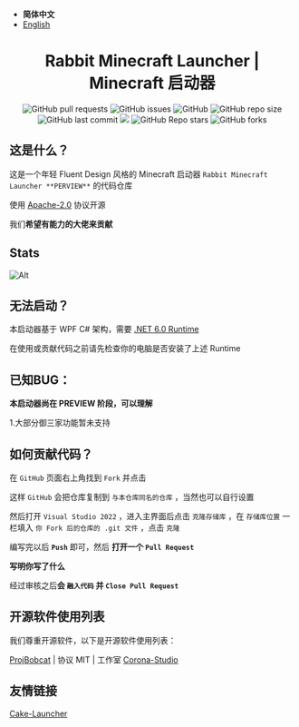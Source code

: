- **简体中文**
- [English](https://github.com/TUSITU123/Rabbit-Minecraft-Launcher/blob/main/README-en.md)

<h1 align="center">Rabbit Minecraft Launcher | Minecraft 启动器</h1>

<p align="center">
<img alt="GitHub pull requests" src="https://img.shields.io/github/issues-pr/TUSITU123/Rabbit-Minecraft-Launcher?label=Pull%20Requests&style=flat-square">
<img alt="GitHub issues" src="https://img.shields.io/github/issues/TUSITU123/Rabbit-Minecraft-Launcher?label=Issues&style=flat-square">
<img alt="GitHub" src="https://img.shields.io/github/license/TUSITU123/Rabbit-Minecraft-Launcher?label=License&style=flat-square">
<img alt="GitHub repo size" src="https://img.shields.io/github/repo-size/TUSITU123/Rabbit-Minecraft-Launcher?label=Repository%20Size&style=flat-square">
<img alt="GitHub last commit" src="https://img.shields.io/github/last-commit/TUSITU123/Rabbit-Minecraft-Launcher?label=Last%20commit&style=flat-square">
<img src="https://img.shields.io/badge/Author-吐司兔TUSITU-blue?style=flat-square">
<img alt="GitHub Repo stars" src="https://img.shields.io/github/stars/TUSITU123/Rabbit-Minecraft-Launcher?label=Stars&style=flat-square">
<img alt="GitHub forks" src="https://img.shields.io/github/forks/TUSITU123/Rabbit-Minecraft-Launcher?label=Forks&style=flat-square"> 
</p>


## 这是什么？

这是一个年轻 Fluent Design 风格的 Minecraft 启动器 `Rabbit Minecraft Launcher **PERVIEW**` 的代码仓库

使用 [Apache-2.0](https://github.com/TUSITU123/Rabbit-Minecraft-Launcher/blob/main/LICENSE) 协议开源

我们**希望有能力的大佬来贡献**

## Stats

![Alt](https://repobeats.axiom.co/api/embed/da47463127441eb69aac0b096cf679887b477731.svg "Repobeats analytics image")

## 无法启动？

本启动器基于 WPF C# 架构，需要 [.NET 6.0 Runtime](https://dotnet.microsoft.com/download)

在使用或贡献代码之前请先检查你的电脑是否安装了上述 Runtime

## 已知BUG：

**本启动器尚在 PREVIEW 阶段，可以理解**

1.大部分御三家功能暂未支持

## 如何贡献代码？

在 `GitHub` 页面右上角找到 `Fork` 并点击

这样 `GitHub` 会把仓库复制到 `与本仓库同名的仓库` ，当然也可以自行设置

然后打开 `Visual Studio 2022` ，进入主界面后点击 `克隆存储库` ，在 `存储库位置` 一栏填入 `你 Fork 后的仓库的 .git 文件` ，点击 `克隆`

编写完以后 **`Push`** 即可，然后 **打开一个 `Pull Request`**

**写明你写了什么**

经过审核之后**会 `融入代码` 并 `Close Pull Request`**

## 开源软件使用列表

我们尊重开源软件，以下是开源软件使用列表：

[ProjBobcat](https://github.com/Corona-Studio/ProjBobcat) | 协议 MIT | 工作室 [Corona-Studio](https://github.com/Corona-Studio)

## 友情链接

[Cake-Launcher](https://github.com/Big-Cake-jpg/Cake-Launcher)